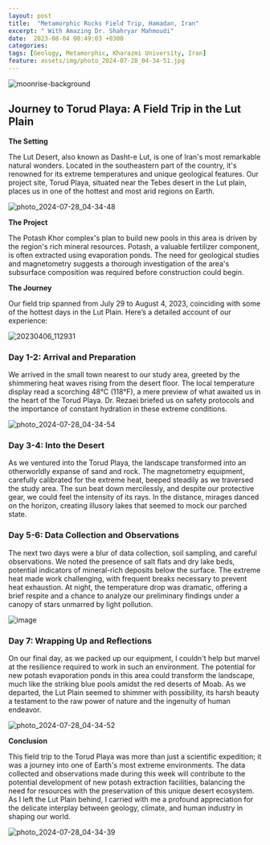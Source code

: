 ```yaml
---
layout: post
title:  "Metamorphic Rocks Field Trip, Hamadan, Iran"
excerpt: " With Amazing Dr. Shahryar Mahmoudi"
date:  2023-08-04 00:49:03 +0300
categories: 
tags: [Geology, Metamorphic, Kharazmi University, Iran]
feature: assets/img/photo_2024-07-28_04-34-51.jpg
---
```


![moonrise-background](https://github.com/user-attachments/assets/4abcce46-6465-4acc-b32a-525e00dc66be)

## Journey to Torud Playa: A Field Trip in the Lut Plain

**The Setting**

The Lut Desert, also known as Dasht-e Lut, is one of Iran's most remarkable natural wonders. Located in the southeastern part of the country, it's renowned for its extreme temperatures and unique geological features. Our project site, Torud Playa, situated near the Tebes desert in the Lut plain, places us in one of the hottest and most arid regions on Earth.

![photo_2024-07-28_04-34-48](https://github.com/user-attachments/assets/8af7ace2-f325-461e-ad58-0c880f15aa28)

**The Project**

The Potash Khor complex's plan to build new pools in this area is driven by the region's rich mineral resources. Potash, a valuable fertilizer component, is often extracted using evaporation ponds. The need for geological studies and magnetometry suggests a thorough investigation of the area's subsurface composition was required before construction could begin.

**The Journey**

Our field trip spanned from July 29 to August 4, 2023, coinciding with some of the hottest days in the Lut Plain. Here’s a detailed account of our experience:

![20230406_112931](https://github.com/user-attachments/assets/6b60e07e-4d0d-4399-8bb4-9683c5f70cab)

### Day 1-2: Arrival and Preparation

We arrived in the small town nearest to our study area, greeted by the shimmering heat waves rising from the desert floor. The local temperature display read a scorching 48°C (118°F), a mere preview of what awaited us in the heart of the Torud Playa. Dr. Rezaei briefed us on safety protocols and the importance of constant hydration in these extreme conditions.

![photo_2024-07-28_04-34-54](https://github.com/user-attachments/assets/704829c3-71bb-495b-85cd-a581baf0034c)

### Day 3-4: Into the Desert

As we ventured into the Torud Playa, the landscape transformed into an otherworldly expanse of sand and rock. The magnetometry equipment, carefully calibrated for the extreme heat, beeped steadily as we traversed the study area. The sun beat down mercilessly, and despite our protective gear, we could feel the intensity of its rays. In the distance, mirages danced on the horizon, creating illusory lakes that seemed to mock our parched state.

### Day 5-6: Data Collection and Observations

The next two days were a blur of data collection, soil sampling, and careful observations. We noted the presence of salt flats and dry lake beds, potential indicators of mineral-rich deposits below the surface. The extreme heat made work challenging, with frequent breaks necessary to prevent heat exhaustion. At night, the temperature drop was dramatic, offering a brief respite and a chance to analyze our preliminary findings under a canopy of stars unmarred by light pollution.

![image](https://github.com/user-attachments/assets/1d89e2e0-466c-4832-80da-165217fc27e3)

### Day 7: Wrapping Up and Reflections

On our final day, as we packed up our equipment, I couldn't help but marvel at the resilience required to work in such an environment. The potential for new potash evaporation ponds in this area could transform the landscape, much like the striking blue pools amidst the red deserts of Moab. As we departed, the Lut Plain seemed to shimmer with possibility, its harsh beauty a testament to the raw power of nature and the ingenuity of human endeavor.

![photo_2024-07-28_04-34-52](https://github.com/user-attachments/assets/eb1b0383-a073-4e9a-8451-dc1eb264c55a)


**Conclusion**

This field trip to the Torud Playa was more than just a scientific expedition; it was a journey into one of Earth's most extreme environments. The data collected and observations made during this week will contribute to the potential development of new potash extraction facilities, balancing the need for resources with the preservation of this unique desert ecosystem. As I left the Lut Plain behind, I carried with me a profound appreciation for the delicate interplay between geology, climate, and human industry in shaping our world.

![photo_2024-07-28_04-34-39](https://github.com/user-attachments/assets/9d6fd903-43b8-4d7f-96b8-1ab1ad82acb8)
